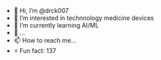 - 👋 Hi, I’m @drck007
- 👀 I’m interested in technnology medicine devices
- 🌱 I’m currently learning AI/ML
- 💞️ ...
- 📫 How to reach me...
- ⚡ Fun fact: 137

<!---
drck007/drck007 is a ✨ special ✨ repository because its `README.md` (this file) appears on your GitHub profile.
You can click the Preview link to take a look at your changes.
--->
